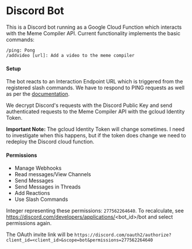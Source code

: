 # Discord Bot

This is a Discord bot running as a Google Cloud Function which interacts with the Meme Compiler API. Current functionality implements the basic commands:

```
/ping: Pong
/addvideo [url]: Add a video to the meme compiler
```

#### Setup

The bot reacts to an Interaction Endpoint URL which is triggered from the registered slash commands. We have to respond to PING requests as well as per the [documentation](https://discord.com/developers/docs/interactions/overview#setting-up-an-endpoint-acknowledging-ping-requests).

We decrypt Discord's requests with the Discord Public Key and send authenticated requests to the Meme Compiler API with the gcloud Identity Token.

**Important Note:** The gcloud Identity Token will change sometimes. I need to investigate when this happens, but if the token does change we need to redeploy the Discord cloud function.

#### Permissions

- Manage Webhooks
- Read messages/View Channels
- Send Messages
- Send Messages in Threads
- Add Reactions
- Use Slash Commands

Integer representing these permissions: `277562264640`. To recalculate, see https://discord.com/developers/applications/<bot_id>/bot and select permissions again.

The OAuth invite link will be `https://discord.com/oauth2/authorize?client_id=<client_id>&scope=bot&permissions=277562264640`
